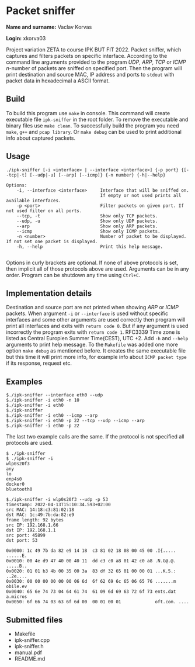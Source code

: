 # Packet sniffer

**Name and surname:** Vaclav Korvas

**Login:** xkorva03

Project variation ZETA to course IPK BUT FIT 2022. Packet sniffer, which captures and filters packets on specific interface. According to the command line arguments provided to the program *UDP*, *ARP*, *TCP* or *ICMP* *n*-number of packets are sniffed on specified port. Then the program will print destination and source MAC, IP address and ports to `stdout` with packet data in hexadecimal a ASCII format.

## Build

To build this program use `make` in console. This command will create executable file `ipk-sniffer` in the root folder. To remove the executable and binary files use `make clean`. To successfully build the program you need `make`, `g++` and `pcap library`. Or `make debug` can be used to print additional info about captured packets.

## Usage

```
./ipk-sniffer [-i <interface> | --interface <interface>] {-p port} {[--tcp|-t] [--udp|-u] [--arp] [--icmp]} {-n number} {-h|--help}

Options:
    -i, --interface <interface>     Interface that will be sniffed on. 
                                    If empty or not used prints all available interfaces.
    -p <port>                       Filter packets on given port. If not used filter on all ports.
    --tcp, -t                       Show only TCP packets.
    --udp, -u                       Show only UDP packets.
    --arp                           Show only ARP packets.
    --icmp                          Show only ICMP packets.
    -n <number>                     Number of packet to be displayed. If not set one packet is displayed.
    -h, --help                      Print this help message.
    
```

Options in curly brackets are optional. If none of above protocols is set, then implicit all of those protocols above are used. Arguments can be in any order.
Program can be shutdown any time using `Ctrl+C`.

## Implementation details

Destination and source port are not printed when showing *ARP* or *ICMP* packets.
When argument `-i` or `--interface` is used without specific interfaces and some other arguments are used correctly then program will print all interfaces and exits with `return code 0`. But if any argument is used incorrectly the program exits with `return code 1`.
RFC3339 Time zone is listed as Central Europien Summer Time(CEST), UTC +2.
Add `-h` and `--help` arguments to print help message.
To the `Makefile` was added one more option `make debug` as mentioned before. It creates the same executable file but this time it will print more info, for example info about `ICMP packet type` if its response, request etc.

## Examples

```
$./ipk-sniffer --interface eth0 --udp
$./ipk-sniffer -i eth0 -n 10
$./ipk-sniffer -i eth0
$./ipk-sniffer
$./ipk-sniffer -i eth0 --icmp --arp
$./ipk-sniffer -i eth0 -p 22 --tcp --udp --icmp --arp
$./ipk-sniffer -i eth0 -p 22
```

The last two example calls are the same. If the protocol is not specified all protocols are used.

```
$ ./ipk-sniffer
$ ./ipk-sniffer -i             
wlp0s20f3
any
lo
enp4s0
docker0
bluetooth0
```

```
$./ipk-sniffer -i wlp0s20f3 --udp -p 53 
timestamp: 2022-04-13T15:10:34.593+02:00
src MAC: 14:18:c3:81:02:18
dst MAC: 1c:49:7b:da:82:e9
frame length: 92 bytes
src IP: 192.168.1.66
dst IP: 192.168.1.1
src port: 45899
dst port: 53

0x0000: 1c 49 7b da 82 e9 14 18  c3 81 02 18 08 00 45 00 .I{..... ......E.
0x0010: 00 4e d9 47 40 00 40 11  dd c3 c0 a8 01 42 c0 a8 .N.G@.@. .....B..
0x0020: 01 01 b3 4b 00 35 00 3a  83 df 32 65 01 00 00 01 ...K.5.: ..2e....
0x0030: 00 00 00 00 00 00 06 6d  6f 62 69 6c 65 06 65 76 .......m obile.ev
0x0040: 65 6e 74 73 04 64 61 74  61 09 6d 69 63 72 6f 73 ents.dat a.micros
0x0050: 6f 66 74 03 63 6f 6d 00  00 01 00 01             oft.com. ....

```

## Submitted files

* Makefile
* ipk-sniffer.cpp
* ipk-sniffer.h
* manual.pdf
* README.md
